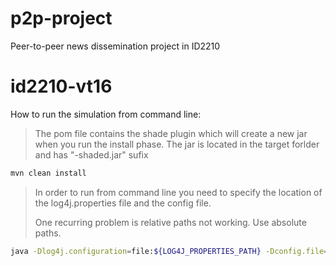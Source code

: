 
# p2p-project
Peer-to-peer news dissemination project in ID2210

# id2210-vt16

How to run the simulation from command line:
 
> The pom file contains the shade plugin which will create a new jar when you run the install phase. The jar is located in the target forlder and has "-shaded.jar" sufix

```sh
mvn clean install
```

> In order to run from command line you need to specify the location of the log4j.properties file and the config file.
> 
> One recurring problem is relative paths not working. Use absolute paths.

```sh
java -Dlog4j.configuration=file:${LOG4J_PROPERTIES_PATH} -Dconfig.file=${CONFIG_FILE_PATH} -jar ${JAR}
```

